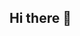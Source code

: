 ## Hi there 👋

<!--
![github-small](https://github.com/user-attachments/assets/0817af68-1e3e-4bb3-a76b-577855c768f5)
**rayane-belkreir/rayane-belkreir** is a ✨ _special_ ✨ repository because its `README.md` (this file) appears on your GitHub profile.

Here are some ideas to get you started:

- 🔭 I’m currently working on ...
- 🌱 I’m currently learning ...
- 👯 I’m looking to collaborate on ...
- 🤔 I’m looking for help with ...
- 💬 Ask me about ...
- 📫 How to reach me: ...
- 😄 Pronouns: ...
- ⚡ Fun fact: ...
-->
